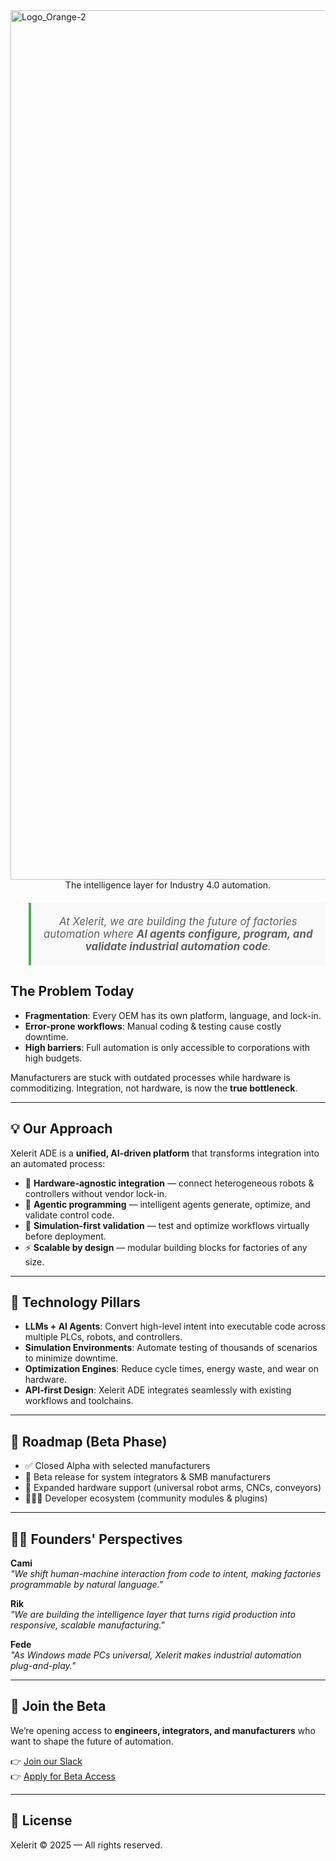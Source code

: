 
<img width="3087" height="1391" alt="Logo_Orange-2" src="https://github.com/user-attachments/assets/95400b01-27ca-4f3e-99bb-d8c84e2abc3a" />

<div align="center">
  The intelligence layer for Industry 4.0 automation.
</div>



<blockquote style="text-align:center; margin-top:20px; font-size:1.2em; font-style:italic; padding:20px; border-left:4px solid #4CAF50; background:#f9f9f9;">
  At Xelerit, we are building the future of factories automation where <b>AI agents configure, program, and validate industrial automation code</b>.
</blockquote>


## The Problem Today

- **Fragmentation**: Every OEM has its own platform, language, and lock-in.  
- **Error-prone workflows**: Manual coding & testing cause costly downtime.  
- **High barriers**: Full automation is only accessible to corporations with high budgets.  

Manufacturers are stuck with outdated processes while hardware is commoditizing. Integration, not hardware, is now the **true bottleneck**.

---

## 💡 Our Approach

Xelerit ADE is a **unified, AI-driven platform** that transforms integration into an automated process:  

- 🔗 **Hardware-agnostic integration** — connect heterogeneous robots & controllers without vendor lock-in.  
- 🤖 **Agentic programming** — intelligent agents generate, optimize, and validate control code.  
- 🧪 **Simulation-first validation** — test and optimize workflows virtually before deployment.  
- ⚡ **Scalable by design** — modular building blocks for factories of any size.  

---

## 🔬 Technology Pillars

- **LLMs + AI Agents**: Convert high-level intent into executable code across multiple PLCs, robots, and controllers.  
- **Simulation Environments**: Automate testing of thousands of scenarios to minimize downtime.  
- **Optimization Engines**: Reduce cycle times, energy waste, and wear on hardware.  
- **API-first Design**: Xelerit ADE integrates seamlessly with existing workflows and toolchains.  

---

## 🔮 Roadmap (Beta Phase)

- ✅ Closed Alpha with selected manufacturers  
- 🚀 Beta release for system integrators & SMB manufacturers  
- 🔗 Expanded hardware support (universal robot arms, CNCs, conveyors)  
- 🧑‍🤝‍🧑 Developer ecosystem (community modules & plugins)  

---

## 👨‍💻 Founders' Perspectives

**Cami**  
*"We shift human-machine interaction from code to intent, making factories programmable by natural language."*

**Rik**  
*"We are building the intelligence layer that turns rigid production into responsive, scalable manufacturing."*

**Fede**  
*"As Windows made PCs universal, Xelerit makes industrial automation plug-and-play."*

---

## 🤝 Join the Beta

We’re opening access to **engineers, integrators, and manufacturers** who want to shape the future of automation.  

👉 [Join our Slack](https://join.slack.com/t/xelerit-robotics/shared_invite/zt-3bu5mhaau-PnUPklHcHZ4kfPPUIkQK9w)  
👉 [Apply for Beta Access](#)  

---

## 📄 License
Xelerit © 2025 — All rights reserved.
